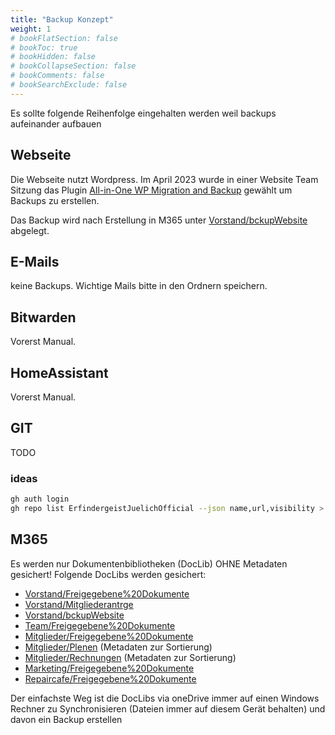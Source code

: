 ```yaml
---
title: "Backup Konzept"
weight: 1
# bookFlatSection: false
# bookToc: true
# bookHidden: false
# bookCollapseSection: false
# bookComments: false
# bookSearchExclude: false
---
```


Es sollte folgende Reihenfolge eingehalten werden weil backups aufeinander aufbauen

## Webseite

Die Webseite nutzt Wordpress. Im April 2023 wurde in einer Website Team Sitzung das Plugin [All-in-One WP Migration and Backup](https://wordpress.org/plugins/all-in-one-wp-migration/) gewählt um Backups zu erstellen.

Das Backup wird nach Erstellung in M365 unter [Vorstand/bckupWebsite](https://erfindergeist.sharepoint.com/sites/Vorstand/bckupWebsite) abgelegt.

## E-Mails

keine Backups. Wichtige Mails bitte in den Ordnern speichern.

## Bitwarden

Vorerst Manual.

## HomeAssistant

Vorerst Manual.

## GIT

TODO

### ideas

 ```bash
gh auth login
gh repo list ErfindergeistJuelichOfficial --json name,url,visibility > out.json  
```

## M365

Es werden nur Dokumentenbibliotheken (DocLib)  OHNE Metadaten gesichert!
Folgende DocLibs werden gesichert:

- [Vorstand/Freigegebene%20Dokumente](https://erfindergeist.sharepoint.com/sites/Vorstand/Freigegebene%20Dokumente/)
- [Vorstand/Mitgliederantrge](https://erfindergeist.sharepoint.com/sites/Vorstand/Mitgliederantrge)
- [Vorstand/bckupWebsite](https://erfindergeist.sharepoint.com/sites/Vorstand/bckupWebsite)
- [Team/Freigegebene%20Dokumente](https://erfindergeist.sharepoint.com/sites/Team/Freigegebene%20Dokumente)
- [Mitglieder/Freigegebene%20Dokumente](https://erfindergeist.sharepoint.com/sites/Mitglieder/Freigegebene%20Dokumente)
- [Mitglieder/Plenen](https://erfindergeist.sharepoint.com/sites/Mitglieder/Plenen) (Metadaten zur Sortierung)
- [Mitglieder/Rechnungen](https://erfindergeist.sharepoint.com/sites/Mitglieder/Rechnungen) (Metadaten zur Sortierung)
- [Marketing/Freigegebene%20Dokumente](https://erfindergeist.sharepoint.com/sites/Marketing/Freigegebene%20Dokumente)
- [Repaircafe/Freigegebene%20Dokumente](https://erfindergeist.sharepoint.com/sites/Repaircafe/Freigegebene%20Dokumente)

Der einfachste Weg ist die DocLibs via oneDrive immer auf einen Windows Rechner zu Synchronisieren (Dateien immer auf diesem Gerät behalten) und davon ein Backup erstellen
